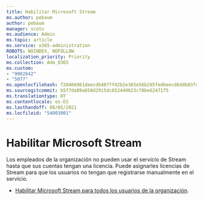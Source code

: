 ```yaml
---
title: Habilitar Microsoft Stream
ms.author: pebaum
author: pebaum
manager: scotv
ms.audience: Admin
ms.topic: article
ms.service: o365-administration
ROBOTS: NOINDEX, NOFOLLOW
localization_priority: Priority
ms.collection: Adm_O365
ms.custom:
- "9002642"
- "5077"
ms.openlocfilehash: f20466961deecdb487ff42b2e365e56b295fed6eecd6ddb03fda67ab9110bc4f
ms.sourcegitcommit: b5f7da89a650d2915dc652449623c78be6247175
ms.translationtype: HT
ms.contentlocale: es-ES
ms.lasthandoff: 08/05/2021
ms.locfileid: "54003001"
---
```

# <a name="enable-microsoft-stream"></a>Habilitar Microsoft Stream

Los empleados de la organización no pueden usar el servicio de Stream hasta que sus cuentas tengan una licencia. Puede asignarles licencias de Stream para que los usuarios no tengan que registrarse manualmente en el servicio.

- [Habilitar Microsoft Stream para todos los usuarios de la organización](https://docs.microsoft.com/stream/assign-user-licenses).
